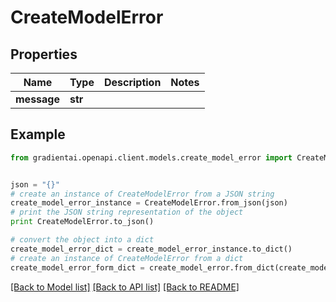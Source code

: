 # CreateModelError


## Properties
Name | Type | Description | Notes
------------ | ------------- | ------------- | -------------
**message** | **str** |  | 

## Example

```python
from gradientai.openapi.client.models.create_model_error import CreateModelError


json = "{}"
# create an instance of CreateModelError from a JSON string
create_model_error_instance = CreateModelError.from_json(json)
# print the JSON string representation of the object
print CreateModelError.to_json()

# convert the object into a dict
create_model_error_dict = create_model_error_instance.to_dict()
# create an instance of CreateModelError from a dict
create_model_error_form_dict = create_model_error.from_dict(create_model_error_dict)
```
[[Back to Model list]](../README.md#documentation-for-models) [[Back to API list]](../README.md#documentation-for-api-endpoints) [[Back to README]](../README.md)


